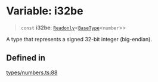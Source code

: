 # Variable: i32be

> `const` **i32be**: [`Readonly`](https://www.typescriptlang.org/docs/handbook/utility-types.html#readonlytype)\<[`BaseType`](../interfaces/BaseType.md)\<`number`\>\>

A type that represents a signed 32-bit integer (big-endian).

## Defined in

[types/numbers.ts:88](https://github.com/theevenstarspace/byteform/blob/22b39db8569d36f01963b07f07e31283430d4fde/src/types/numbers.ts#L88)
